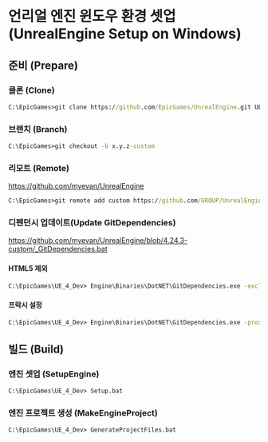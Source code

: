 # 언리얼 엔진 윈도우 환경 셋업 (UnrealEngine Setup on Windows)

## 준비 (Prepare)

### 클론 (Clone)

```bat
C:\EpicGames>git clone https://github.com/EpicGames/UnrealEngine.git UE_4_Dev
```

### 브랜치 (Branch)

```bat
C:\EpicGames>git checkout -b x.y.z-custom
```

### 리모트 (Remote)

<https://github.com/myevan/UnrealEngine>

```bat
C:\EpicGames>git remote add custom https://github.com/GROUP/UnrealEngine.git
```

### 디펜던시 업데이트(Update GitDependencies)

<https://github.com/myevan/UnrealEngine/blob/4.24.3-custom/_GitDependencies.bat>

#### HTML5 제외

```bat
C:\EpicGames\UE_4_Dev> Engine\Binaries\DotNET\GitDependencies.exe -exclude=HTML5
```

#### 프락시 설정

```bat
C:\EpicGames\UE_4_Dev> Engine\Binaries\DotNET\GitDependencies.exe -proxy=xxx.xxx.xxx.xxx:0000
```

## 빌드 (Build)

### 엔진 셋업 (SetupEngine)

```bat
C:\EpicGames\UE_4_Dev> Setup.bat
```

### 엔진 프로젝트 생성 (MakeEngineProject)

```bat
C:\EpicGames\UE_4_Dev> GenerateProjectFiles.bat
```
